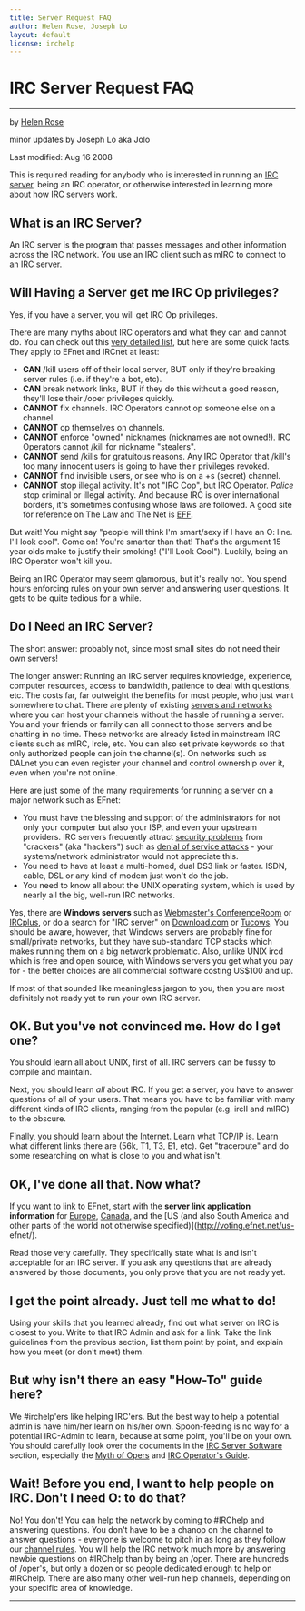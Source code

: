 ```yaml
---
title: Server Request FAQ
author: Helen Rose, Joseph Lo
layout: default
license: irchelp
---
```


# IRC Server Request FAQ

* * *

by [Helen Rose](http://www.kei.com/homepages/hrose/)

minor updates by Joseph Lo aka Jolo

Last modified: Aug 16 2008

This is required reading for anybody who is interested in running an [IRC
server](/irchelp/ircd/), being an IRC operator, or otherwise interested in
learning more about how IRC servers work.

## What is an IRC Server?

An IRC server is the program that passes messages and other information across
the IRC network. You use an IRC client such as mIRC to connect to an IRC
server.

## Will Having a Server get me IRC Op privileges?

Yes, if you have a server, you will get IRC Op privileges.

There are many myths about IRC operators and what they can and cannot do. You
can check out this [very detailed list](opermyth.html), but here are some
quick facts. They apply to EFnet and IRCnet at least:

  * **CAN** /kill users off of their local server, BUT only if they're breaking server rules (i.e. if they're a bot, etc).
  * **CAN** break network links, BUT if they do this without a good reason, they'll lose their /oper privileges quickly.
  * **CANNOT** fix channels. IRC Operators cannot op someone else on a channel.
  * **CANNOT** op themselves on channels.
  * **CANNOT** enforce "owned" nicknames (nicknames are not owned!). IRC Operators cannot /kill for nickname "stealers".
  * **CANNOT** send /kills for gratuitous reasons. Any IRC Operator that /kill's too many innocent users is going to have their privileges revoked.
  * **CANNOT** find invisible users, or see who is on a +s (secret) channel.
  * **CANNOT** stop illegal activity. It's not "IRC Cop", but IRC Operator. _Police_ stop criminal or illegal activity. And because IRC is over international borders, it's sometimes confusing whose laws are followed. A good site for reference on The Law and The Net is [EFF](http://www.eff.org/).

But wait! You might say "people will think I'm smart/sexy if I have an O:
line. I'll look cool". Come on! You're smarter than that! That's the argument
15 year olds make to justify their smoking! ("I'll Look Cool"). Luckily, being
an IRC Operator won't kill you.

Being an IRC Operator may seem glamorous, but it's really not. You spend hours
enforcing rules on your own server and answering user questions. It gets to be
quite tedious for a while.

## Do I Need an IRC Server?

The short answer: probably not, since most small sites do not need their own
servers!

The longer answer: Running an IRC server requires knowledge, experience,
computer resources, access to bandwidth, patience to deal with questions, etc.
The costs far, far outweight the benefits for most people, who just want
somewhere to chat. There are plenty of existing [servers and
networks](/irchelp/networks/) where you can host your channels without the
hassle of running a server. You and your friends or family can all connect to
those servers and be chatting in no time. These networks are already listed in
mainstream IRC clients such as mIRC, Ircle, etc. You can also set private
keywords so that only authorized people can join the channel(s). On networks
such as DALnet you can even register your channel and control ownership over
it, even when you're not online.

Here are just some of the many requirements for running a server on a major
network such as EFnet:

  * You must have the blessing and support of the administrators for not only your computer but also your ISP, and even your upstream providers. IRC servers frequently attract [security problems](/irchelp/security/) from "crackers" (aka "hackers") such as [denial of service attacks](/irchelp/nuke/) - your systems/network administrator would not appreciate this.
  * You need to have at least a multi-homed, dual DS3 link or faster. ISDN, cable, DSL or any kind of modem just won't do the job.
  * You need to know all about the UNIX operating system, which is used by nearly all the big, well-run IRC networks.

Yes, there are **Windows servers** such as [Webmaster's
ConferenceRoom](http://www.webmaster.com/) or
[IRCplus](http://www.ircplus.com/), or do a search for "IRC server" on [
Download.com](http://download.cnet.com/) or [Tucows](http://www.tucows.com/).
You should be aware, however, that Windows servers are probably fine for
small/private networks, but they have sub-standard TCP stacks which makes
running them on a big network problematic. Also, unlike UNIX ircd which is
free and open source, with Windows servers you get what you pay for - the
better choices are all commercial software costing US$100 and up.

If most of that sounded like meaningless jargon to you, then you are most
definitely not ready yet to run your own IRC server.

## OK. But you've not convinced me. How do I get one?

You should learn all about UNIX, first of all. IRC servers can be fussy to
compile and maintain.

Next, you should learn _all_ about IRC. If you get a server, you have to
answer questions of all of your users. That means you have to be familiar with
many different kinds of IRC clients, ranging from the popular (e.g. ircII and
mIRC) to the obscure.

Finally, you should learn about the Internet. Learn what TCP/IP is. Learn what
different links there are (56k, T1, T3, E1, etc). Get "traceroute" and do some
researching on what is close to you and what isn't.

## OK, I've done all that. Now what?

If you want to link to EFnet, start with the **server link application
information** for [Europe](http://www.efnet.org/?module=docs&doc=18),
[Canada](http://www.ca-efnet.org/), and the [US (and also South America and
other parts of the world not otherwise specified)](http://voting.efnet.net/us-
efnet/).

Read those very carefully. They specifically state what is and isn't
acceptable for an IRC server. If you ask any questions that are already
answered by those documents, you only prove that you are not ready yet.

## I get the point already. Just tell me what to do!

Using your skills that you learned already, find out what server on IRC is
closest to you. Write to that IRC Admin and ask for a link. Take the link
guidelines from the previous section, list them point by point, and explain
how you meet (or don't meet) them.

## But why isn't there an easy "How-To" guide here?

We #irchelp'ers like helping IRC'ers. But the best way to help a potential
admin is have him/her learn on his/her own. Spoon-feeding is no way for a
potential IRC-Admin to learn, because at some point, you'll be on your own.
You should carefully look over the documents in the [IRC Server
Software](index.html) section, especially the [Myth of Opers](opermyth.html)
and [IRC Operator's Guide](ircopguide.html).

## Wait! Before you end, I want to help people on IRC. Don't I need O: to do that?

No! You don't! You can help the network by coming to #IRChelp and answering
questions. You don't have to be a chanop on the channel to answer questions -
everyone is welcome to pitch in as long as they follow our [channel
rules](/irchelp/misc/rules.html). You will help the IRC network much more by
answering newbie questions on #IRChelp than by being an /oper. There are
hundreds of /oper's, but only a dozen or so people dedicated enough to help on #IRChelp.
There are also many other well-run help channels, depending on your specific
area of knowledge.

* * *
